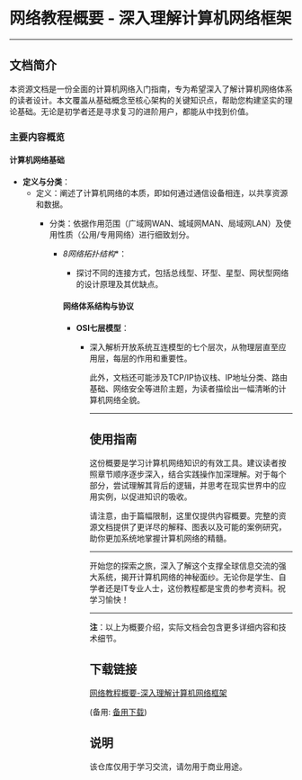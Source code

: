 # 网络教程概要 - 深入理解计算机网络框架

---

## 文档简介

本资源文档是一份全面的计算机网络入门指南，专为希望深入了解计算机网络体系的读者设计。本文覆盖从基础概念至核心架构的关键知识点，帮助您构建坚实的理论基础。无论是初学者还是寻求复习的进阶用户，都能从中找到价值。

### 主要内容概览

#### 计算机网络基础

- **定义与分类**：
  - 定义：阐述了计算机网络的本质，即如何通过通信设备相连，以共享资源和数据。
    - 分类：依据作用范围（广域网WAN、城域网MAN、局域网LAN）及使用性质（公用/专用网络）进行细致划分。

      - *8网络拓扑结构**：
        - 探讨不同的连接方式，包括总线型、环型、星型、网状型网络的设计原理及其优缺点。

        #### 网络体系结构与协议

        - **OSI七层模型**：
          - 深入解析开放系统互连模型的七个层次，从物理层直至应用层，每层的作用和重要性。

            此外，文档还可能涉及TCP/IP协议栈、IP地址分类、路由基础、网络安全等进阶主题，为读者描绘出一幅清晰的计算机网络全貌。

            ---

            ## 使用指南

            这份概要是学习计算机网络知识的有效工具。建议读者按照章节顺序逐步深入，结合实践操作加深理解。对于每个部分，尝试理解其背后的逻辑，并思考在现实世界中的应用实例，以促进知识的吸收。

            请注意，由于篇幅限制，这里仅提供内容概要。完整的资源文档提供了更详尽的解释、图表以及可能的案例研究，助你更加系统地掌握计算机网络的精髓。

            ---

            开始您的探索之旅，深入了解这个支撑全球信息交流的强大系统，揭开计算机网络的神秘面纱。无论你是学生、自学者还是IT专业人士，这份教程都是宝贵的参考资料。祝学习愉快！

            ---

            **注**：以上为概要介绍，实际文档会包含更多详细内容和技术细节。

            ## 下载链接
            [网络教程概要-深入理解计算机网络框架](https://pan.quark.cn/s/7fd41b26865f) 

            (备用: [备用下载](https://pan.baidu.com/s/1DnOjYpYSunEcsfj5oTTdDg?pwd=1234))

            ## 说明

            该仓库仅用于学习交流，请勿用于商业用途。
